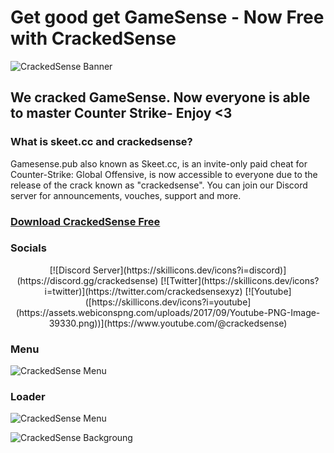 # Get good get GameSense - Now Free with CrackedSense
![CrackedSense Banner](https://crackedsense.xyz/WideBanner.png)
## We cracked GameSense. Now everyone is able to master Counter Strike- Enjoy <3
### What is skeet.cc and crackedsense?

Gamesense.pub also known as Skeet.cc, is an invite-only paid cheat for Counter-Strike: Global Offensive, is now accessible to everyone due to the release of the crack known as "crackedsense". You can join our Discord server for announcements, vouches, support and more.

### **[Download CrackedSense Free](https://crackedsense.xyz)**

### Socials
<p align="center">
[![Discord Server](https://skillicons.dev/icons?i=discord)](https://discord.gg/crackedsense)
[![Twitter](https://skillicons.dev/icons?i=twitter)](https://twitter.com/crackedsensexyz)
[![Youtube]([https://skillicons.dev/icons?i=youtube](https://assets.webiconspng.com/uploads/2017/09/Youtube-PNG-Image-39330.png))](https://www.youtube.com/@crackedsense)
</p>

### Menu
![CrackedSense Menu](https://crackedsense.xyz/crackedsensemenu.png)

### Loader
![CrackedSense Menu](https://crackedsense.xyz/Loader.png)

![CrackedSense Backgroung](https://crackedsense.xyz/Background.png)
 
